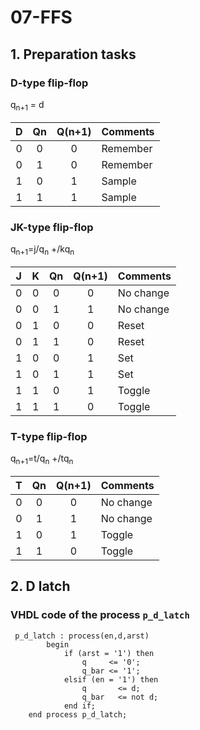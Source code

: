 # 07-FFS

## 1. Preparation tasks

### D-type flip-flop

q<sub>n+1</sub> = d

| **D** | **Qn** | **Q(n+1)** | **Comments** |
   | :-: | :-: | :-: | :-- |
   | 0 | 0 | 0 | Remember |
   | 0 | 1 | 0 | Remember |
   | 1 | 0 | 1 | Sample |
   | 1 | 1 | 1 | Sample |

###  JK-type flip-flop

q<sub>n+1</sub>=j/q<sub>n</sub> +/kq<sub>n</sub>

   | **J** | **K** | **Qn** | **Q(n+1)** | **Comments** |
   | :-: | :-: | :-: | :-: | :-- |
   | 0 | 0 | 0 | 0 | No change |
   | 0 | 0 | 1 | 1 | No change |
   | 0 | 1 | 0 | 0 | Reset |
   | 0 | 1 | 1 | 0 | Reset |
   | 1 | 0 | 0 | 1 | Set |
   | 1 | 0 | 1 | 1 | Set |
   | 1 | 1 | 0 | 1 | Toggle |
   | 1 | 1 | 1 | 0 | Toggle |

###  T-type flip-flop

q<sub>n+1</sub>=t/q<sub>n</sub> +/tq<sub>n</sub>

   | **T** | **Qn** | **Q(n+1)** | **Comments** |
   | :-: | :-: | :-: | :-- |
   | 0 | 0 | 0 | No change |
   | 0 | 1 | 1 | No change |
   | 1 | 0 | 1 | Toggle |
   | 1 | 1 | 0 | Toggle |

## 2. D latch

### VHDL code of the process `p_d_latch `
```vhfl
 p_d_latch : process(en,d,arst)
        begin
            if (arst = '1') then
                q     <= '0';
                q_bar <= '1';    
            elsif (en = '1') then
                q       <= d;
                q_bar   <= not d;
            end if;
    end process p_d_latch;
```
